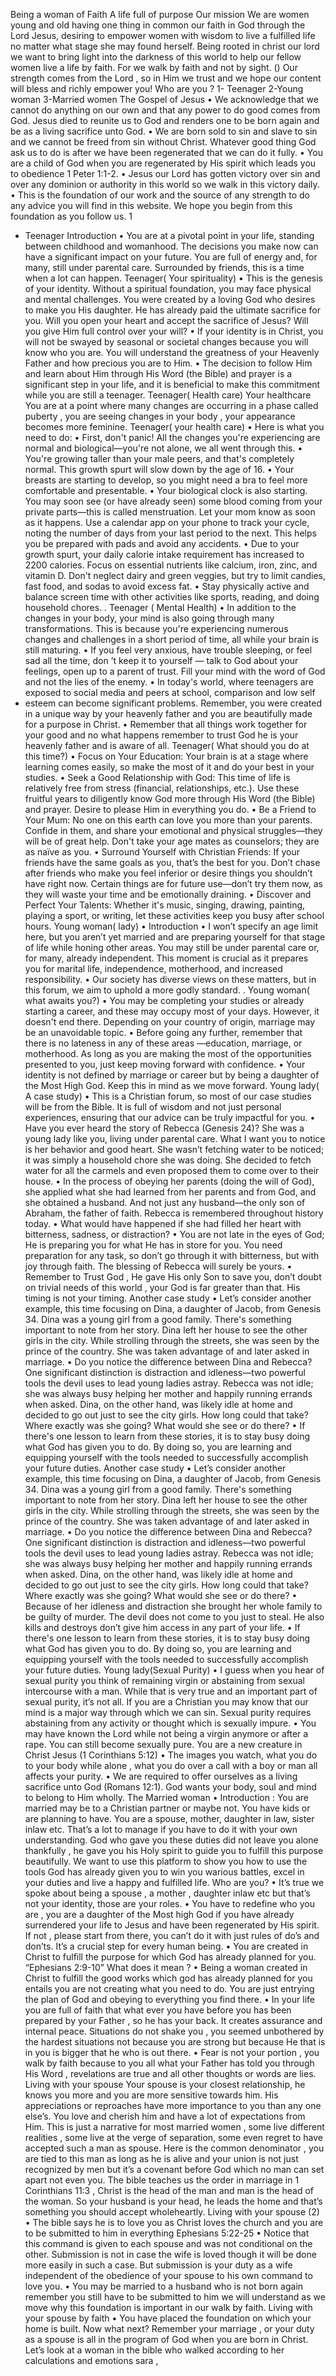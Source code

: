 
Being a woman of
Faith
A life full of purpose
Our mission
We are women young and old having one thing in common our faith in God through
the Lord Jesus, desiring to empower women with wisdom to live a fulfilled life no
matter what stage she may found herself.
Being rooted in christ our lord we want to bring light into the darkness of this world
to help our fellow women live a life by faith. For we walk by faith and not by sight. ()
Our strength comes from the Lord , so in Him we trust and we hope our content will
bless and richly empower you!
Who are you ?
1- Teenager
2-Young woman
3-Married women
The Gospel of Jesus
• We acknowledge that we cannot do anything on our own and that any
power to do good comes from God. Jesus died to reunite us to God and
renders one to be born again and be as a living sacrifice unto God.
• We are born sold to sin and slave to sin and we cannot be freed from sin
without Christ. Whatever good thing God ask us to do is after we have
been regenerated that we can do it fully.
• You are a child of God when you are regenerated by His spirit which leads
you to obedience 1 Peter 1:1-2.
• Jesus our Lord has gotten victory over sin and over any dominion or
authority in this world so we walk in this victory daily.
• This is the foundation of our work and the source of any strength to do any
advice you will find in this website. We hope you begin from this
foundation as you follow us.
1

- Teenager
  Introduction • You are at a pivotal point in your life, standing between childhood
  and womanhood. The decisions you make now can have a
  significant impact on your future. You are full of energy and, for
  many, still under parental care. Surrounded by friends, this is a time
  when a lot can happen.
  Teenager( Your
  spirituality)
  • This is the genesis of your identity. Without a
  spiritual foundation, you may face physical and
  mental challenges. You were created by a loving
  God who desires to make you His daughter. He has
  already paid the ultimate sacrifice for you. Will you
  open your heart and accept the sacrifice of Jesus?
  Will you give Him full control over your will?
  • If your identity is in Christ, you will not be swayed
  by seasonal or societal changes because you will
  know who you are. You will understand the
  greatness of your Heavenly Father and how
  precious you are to Him.
  • The decision to follow Him and learn about Him
  through His Word (the Bible) and prayer is a
  significant step in your life, and it is beneficial to
  make this commitment while you are still a
  teenager.
  Teenager( Health care)
  Your healthcare
  You are at a point where many changes are occurring in a phase called
  puberty , you are seeing changes in your body , your appearance
  becomes more feminine.
  Teenager( your
  health care)
  • Here is what you need to do:
  • First, don't panic! All the changes you're experiencing are normal
  and biological—you're not alone, we all went through this.
  • You're growing taller than your male peers, and that's completely
  normal. This growth spurt will slow down by the age of 16.
  • Your breasts are starting to develop, so you might need a bra to feel
  more comfortable and presentable.
  • Your biological clock is also starting. You may soon see (or have
  already seen) some blood coming from your private parts—this is
  called menstruation. Let your mom know as soon as it happens.
  Use a calendar app on your phone to track your cycle, noting the
  number of days from your last period to the next. This helps you be
  prepared with pads and avoid any accidents.
  • Due to your growth spurt, your daily calorie intake requirement has
  increased to 2200 calories. Focus on essential nutrients like
  calcium, iron, zinc, and vitamin D. Don't neglect dairy and green
  veggies, but try to limit candies, fast food, and sodas to avoid
  excess fat.
  • Stay physically active and balance screen time with other activities
  like sports, reading, and doing household chores.
  .
  Teenager ( Mental
  Health)
  • In addition to the changes in your body, your mind is also
  going through many transformations. This is because
  you're experiencing numerous changes and challenges in
  a short period of time, all while your brain is still
  maturing.
  • If you feel very anxious, have trouble sleeping, or feel sad
  all the time, don
  ’t keep it to yourself
  — talk to God about
  your feelings, open up to a parent of trust. Fill your mind
  with the word of God and not the lies of the enemy.
  • In today's world, where teenagers are exposed to social
  media and peers at school, comparison and low self
- esteem can become significant problems. Remember, you
  were created in a unique way by your heavenly father and
  you are beautifully made for a purpose in Christ.
  • Remember that all things work together for your good
  and no what happens remember to trust God he is your
  heavenly father and is aware of all.
  Teenager( What should you do at this time?)
  • Focus on Your Education: Your brain is at a stage where learning comes easily, so make the most of it and
  do your best in your studies.
  • Seek a Good Relationship with God: This time of life is relatively free from stress (financial, relationships,
  etc.). Use these fruitful years to diligently know God more through His Word (the Bible) and prayer. Desire
  to please Him in everything you do.
  • Be a Friend to Your Mum: No one on this earth can love you more than your parents. Confide in them, and
  share your emotional and physical struggles—they will be of great help. Don't take your age mates as
  counselors; they are as naïve as you.
  • Surround Yourself with Christian Friends: If your friends have the same goals as you, that’s the best for
  you. Don’t chase after friends who make you feel inferior or desire things you shouldn’t have right now.
  Certain things are for future use—don’t try them now, as they will waste your time and be emotionally
  draining.
  • Discover and Perfect Your Talents: Whether it's music, singing, drawing, painting, playing a sport, or
  writing, let these activities keep you busy after school hours.
  Young woman(
  lady)
  • Introduction • I won’t specify an age limit here, but you aren’t
  yet married and are preparing yourself for that
  stage of life while honing other areas. You may
  still be under parental care or, for many, already
  independent. This moment is crucial as it
  prepares you for marital life, independence,
  motherhood, and increased responsibility.
  • Our society has diverse views on these matters,
  but in this forum, we aim to uphold a more
  godly standard.
  .
  Young woman(
  what awaits you?)
  • You may be completing your studies or already
  starting a career, and these may occupy most of
  your days. However, it doesn't end there.
  Depending on your country of origin, marriage
  may be an unavoidable topic.
  • Before going any further, remember that there
  is no lateness in any of these areas
  —education,
  marriage, or motherhood. As long as you are
  making the most of the opportunities presented
  to you, just keep moving forward with
  confidence.
  • Your identity is not defined by marriage or
  career but by being a daughter of the Most High
  God. Keep this in mind as we move forward.
  Young lady( A case
  study)
  • This is a Christian forum, so most of our case studies will be from the Bible.
  It is full of wisdom and not just personal experiences, ensuring that our
  advice can be truly impactful for you.
  • Have you ever heard the story of Rebecca (Genesis 24)? She was a young
  lady like you, living under parental care. What I want you to notice is her
  behavior and good heart. She wasn’t fetching water to be noticed; it was
  simply a household chore she was doing. She decided to fetch water for all
  the carmels and even proposed them to come over to their house.
  • In the process of obeying her parents (doing the will of God), she applied
  what she had learned from her parents and from God, and she obtained a
  husband. And not just any husband—the only son of Abraham, the father
  of faith. Rebecca is remembered throughout history today.
  • What would have happened if she had filled her heart with bitterness,
  sadness, or distraction?
  • You are not late in the eyes of God; He is preparing you for what He has in
  store for you. You need preparation for any task, so don’t go through it with
  bitterness, but with joy through faith. The blessing of Rebecca will surely be
  yours.
  • Remember to Trust God , He gave His only Son to save you, don’t doubt on
  trivial needs of this world , your God is far greater than that. His timing is
  not your timing.
  Another case study
  • Let’s consider another example, this time focusing on Dina, a daughter of Jacob, from Genesis 34. Dina was a young girl from a
  good family. There's something important to note from her story. Dina left her house to see the other girls in the city. While
  strolling through the streets, she was seen by the prince of the country. She was taken advantage of and later asked in marriage.
  • Do you notice the difference between Dina and Rebecca? One significant distinction is distraction and idleness—two powerful
  tools the devil uses to lead young ladies astray. Rebecca was not idle; she was always busy helping her mother and happily running
  errands when asked. Dina, on the other hand, was likely idle at home and decided to go out just to see the city girls. How long
  could that take? Where exactly was she going? What would she see or do there?
  • If there's one lesson to learn from these stories, it is to stay busy doing what God has given you to do. By doing so, you are
  learning and equipping yourself with the tools needed to successfully accomplish your future duties.
  Another case study
  • Let’s consider another example, this time focusing on Dina, a daughter of Jacob, from Genesis 34. Dina was a young girl
  from a good family. There's something important to note from her story. Dina left her house to see the other girls in the city.
  While strolling through the streets, she was seen by the prince of the country. She was taken advantage of and later asked in
  marriage.
  • Do you notice the difference between Dina and Rebecca? One significant distinction is distraction and idleness—two
  powerful tools the devil uses to lead young ladies astray. Rebecca was not idle; she was always busy helping her mother and
  happily running errands when asked. Dina, on the other hand, was likely idle at home and decided to go out just to see the
  city girls. How long could that take? Where exactly was she going? What would she see or do there?
  • Because of her idleness and distraction she brought her whole family to be guilty of murder. The devil does not come to you
  just to steal. He also kills and destroys don’t give him access in any part of your life.
  • If there's one lesson to learn from these stories, it is to stay busy doing what God has given you to do. By doing so, you are
  learning and equipping yourself with the tools needed to successfully accomplish your future duties.
  Young lady(Sexual
  Purity)
  • I guess when you hear of sexual purity you think of
  remaining virgin or abstaining from sexual
  intercourse with a man. While that is very true and
  an important part of sexual purity, it’s not all. If you
  are a Christian you may know that our mind is a
  major way through which we can sin. Sexual purity
  requires abstaining from any activity or thought
  which is sexually impure.
  • You may have known the Lord while not being a
  virgin anymore or after a rape. You can still become
  sexually pure. You are a new creature in Christ
  Jesus (1 Corinthians 5:12)
  • The images you watch, what you do to your body
  while alone , what you do over a call with a boy or
  man all affects your purity.
  • We are required to offer ourselves as a living
  sacrifice unto God (Romans 12:1). God wants your
  body, soul and mind to belong to Him wholly.
  The Married woman
  • Introduction :
  You are married may be to a Christian partner or maybe not. You have
  kids or are planning to have. You are a spouse, mother, daughter in law,
  sister inlaw etc. That’s a lot to manage if you have to do it with your
  own understanding.
  God who gave you these duties did not leave you alone thankfully , he
  gave you his Holy spirit to guide you to fulfill this purpose beautifully.
  We want to use this platform to show you how to use the tools God has
  already given you to win you warious battles, excel in your duties and
  live a happy and fulfilled life.
  Who are you?
  • It’s true we spoke about being a spouse , a mother , daughter inlaw
  etc but that’s not your identity, those are your roles.
  • You have to redefine who you are , you are a daughter of the Most
  high God if you have already surrendered your life to Jesus and have
  been regenerated by His spirit. If not , please start from there, you
  can’t do it with just rules of do’s and don’ts. It’s a crucial step for
  every human being.
  • You are created in Christ to fulfill the purpose for which God has
  already planned for you. “Ephesians 2:9-10”
  What does it mean ?
  • Being a woman created in Christ to fulfill the good works which god has
  already planned for you entails you are not creating what you need to do.
  You are just entrying the plan of God and obeying to everything you find
  there.
  • In your life you are full of faith that what ever you have before you has
  been prepared by your Father , so he has your back. It creates assurance
  and internal peace. Situations do not shake you , you seemed unbothered
  by the hardest situations not because you are strong but because He that is
  in you is bigger that he who is out there.
  • Fear is not your portion , you walk by faith because to you all what your
  Father has told you through His Word , revelations are true and all other
  thoughts or words are lies.
  Living with your spouse
  Your spouse is your closest relationship, he knows you more and you are more
  sensitive towards him. His appreciations or reproaches have more importance to
  you than any one else’s. You love and cherish him and have a lot of expectations
  from Him.
  This is just a narrative for most married women , some live different realities , some
  live at the verge of separation, some even regret to have accepted such a man as
  spouse.
  Here is the common denominator , you are tied to this man as long as he is alive
  and your union is not just recognized by men but it’s a covenant before God which
  no man can set apart not even you.
  The bible teaches us the order in marriage in 1 Corinthians 11:3 , Christ is the head
  of the man and man is the head of the woman.
  So your husband is your head, he leads the home and that’s something you should
  accept wholeheartly.
  Living with your spouse (2)
  • The bible says he is to love you as Christ loves the church and you are
  to be submitted to him in everything Ephesians 5:22-25
  • Notice that this command is given to each spouse and was not
  conditional on the other. Submission is not in case the wife is loved
  though it will be done more easily in such a case. But submission is
  your duty as a wife independent of the obedience of your spouse to
  his own command to love you.
  • You may be married to a husband who is not born again remember
  you still have to be submitted to him we will understand as we move
  why this foundation is important in our walk by faith.
  Living with your spouse by faith
  • You have placed the foundation on which your home is built. Now
  what next?
  Remember your marriage , or your duty as a spouse is all in the
  program of God when you are born in Christ.
  Let’s look at a woman in the bible who walked according to her
  calculations and emotions sara ,
